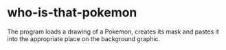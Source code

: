 # who-is-that-pokemon

The program loads a drawing of a Pokemon, creates its mask and pastes it into the appropriate place on the background graphic.
